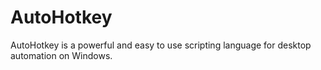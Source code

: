 # AutoHotkey
AutoHotkey is a powerful and easy to use scripting language for desktop automation on Windows.
